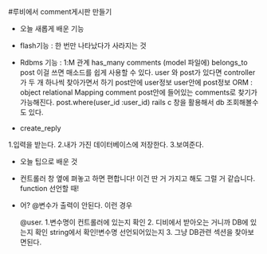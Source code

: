 
#루비에서 comment게시판 만들기

* 오늘 새롭게 배운 기능

- flash기능 : 한 번만 나타났다가 사라지는 것
- Rdbms 기능 : 1:M 관계 has_many comments  (model 파일에)
                        belongs_to post
 이걸 쓰면 매소드를 쉽게 사용할 수 있다.
 user 와 post가 있다면 controller 가 두 개
 하나씩 찾아가면서 하기
 post안에 user정보 user안에 post정보 ORM : object relational Mapping
 comment post안에 들어있는 comments로 찾기가 가능해진다.
 post.where(user_id :user_id)
 rails c 창을 활용해서 db 조회해볼수도 있다.

- create_reply

1.입력을 받는다.
2.내가 가진 데이터베이스에 저장한다.
3.보여준다.



* 오늘 팁으로 배운 것

-  컨트롤러 창 옆에 펴놓고 하면 편합니다!
  이건 딴 거 가지고 해도 그럴 거 같습니다.
  function 선언할 때!

- 어? @변수가 출력이 안된다. 이런 경우
  
    @user. 
    1.변수명이 컨트롤러에 있는지 확인
    2. 디비에서 받아오는 거니까 DB에 있는지 확인
     string에서 확인!변수명 선언되어있는지
    3. 그냥 DB관련 섹션을 찾아보면된다.
    

    





